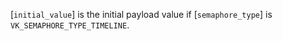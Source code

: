[`initial_value`] is the initial payload value if [`semaphore_type`]
is `VK_SEMAPHORE_TYPE_TIMELINE`.